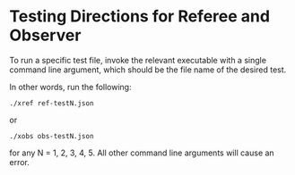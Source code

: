 # Testing Directions for Referee and Observer

To run a specific test file, invoke the relevant executable with a
single command line argument, which should be the file name of the
desired test.

In other words, run the following:

```
./xref ref-testN.json
```

or

```
./xobs obs-testN.json
```

for any N = 1, 2, 3, 4, 5. All other command line arguments will
cause an error.
